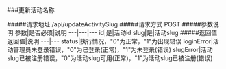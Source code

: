 ###更新活动名称

#####请求地址 
/api/updateActivitySlug
#####请求方式
POST
#####参数说明
参数|是否必须|说明
---|---|---
id|是|活动id
slug|是|活动slug
#####返回值
返回值|说明
---|---
status|执行情况，"0"为正常，"1"为出现错误
loginError|活动管理员未登录错误，"0"为已登录(正常)，"1"为未登录(错误)
slugError|活动slug已被注册错误，"0"为活动slug可用(正常)，"1"为活动slug已被注册(错误)
